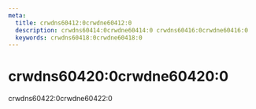 ```yaml
---
meta:
  title: crwdns60412:0crwdne60412:0
  description: crwdns60414:0crwdne60414:0 crwdns60416:0crwdne60416:0
  keywords: crwdns60418:0crwdne60418:0
---
```


# crwdns60420:0crwdne60420:0
crwdns60422:0crwdne60422:0

<entry-ad />

<doc-footer />
